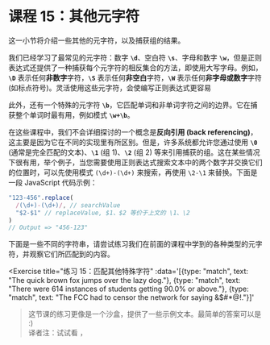 # 课程 15：其他元字符

这一小节将介绍一些其他的元字符，以及捕获组的结果。

我们已经学习了最常见的元字符：数字 **`\d`**、空白符 **`\s`**、字母和数字 **`\w`**，但是正则表达式还提供了一种捕获每个元字符的相反集合的方法，即使用大写字母。例如，**`\D`** 表示任何**非数字**字符，**`\S`** 表示任何**非空白**字符，**`\W`** 表示任何**非字母或数字**字符 (如标点符号)。灵活使用这些元字符，会使编写正则表达式更容易

此外，还有一个特殊的元字符 **`\b`**，它匹配单词和非单词字符之间的边界。它在捕获整个单词时最有用，例如模式 **`\w+\b`**。

在这些课程中，我们不会详细探讨的一个概念是**反向引用 (back referencing)**，这主要是因为它在不同的实现里有所区别。但是，许多系统都允许您通过使用 **`\0`** (通常是完全匹配的文本)、**`\1`** (组 1)、**`\2`** (组 2) 等来引用捕获的组。这在某些情况下很有用，举个例子，当您需要使用正则表达式搜索文本中的两个数字并交换它们的位置时，可以先使用模式 `(\d+)-(\d+)` 来搜索，再使用 `\2-\1` 来替换。下面是一段 JavaScript 代码示例：

```js
"123-456".replace(
  /(\d+)-(\d+)/, // searchValue
  "$2-$1" // replaceValue, $1、$2 等价于上文的 \1、\2
) 
// Output => "456-123"
```

下面是一些不同的字符串，请尝试练习我们在前面的课程中学到的各种类型的元字符，并观察它们所匹配到的内容。

<Exercise
  title="练习 15：匹配其他特殊字符"
  :data='[{type: "match", text: "The quick brown fox jumps over the lazy dog."}, {type: "match", text: "There were 614 instances of students getting 90.0% or above."}, {type: "match", text: "The FCC had to censor the network for saying &$#*@!."}]'
>这节课的练习更像是一个沙盒，提供了一些示例文本。最简单的答案可以是 <SolutionLink text=".*" /> :) <br>译者注：试试看 <SolutionLink text="\w+\b" />，<SolutionLink text="[^\d\s\w]+" /></Exercise>